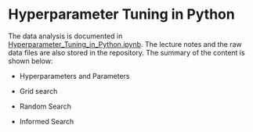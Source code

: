 # Hyperparameter Tuning in Python

The data analysis is documented in [Hyperparameter_Tuning_in_Python.ipynb](https://github.com/iDataist/Hyperparameter-Tuning-in-Python/blob/master/Hyperparameter_Tuning_in_Python.ipynb). The lecture notes and the raw data files are also stored in the repository. The summary of the content is shown below:

- Hyperparameters and Parameters

- Grid search

- Random Search

- Informed Search
